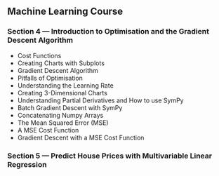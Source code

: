 ## Machine Learning Course

### Section 4 — Introduction to Optimisation and the Gradient Descent Algorithm

* Cost Functions
* Creating Charts with Subplots
* Gradient Descent Algorithm
* Pitfalls of Optimisation
* Understanding the Learning Rate
* Creating 3-Dimensional Charts
* Understanding Partial Derivatives and How to use SymPy
* Batch Gradient Descent with SymPy
* Concatenating Numpy Arrays
* The Mean Squared Error (MSE)
* A MSE Cost Function
* Gradient Descent with a MSE Cost Function

### Section 5 — Predict House Prices with Multivariable Linear Regression
